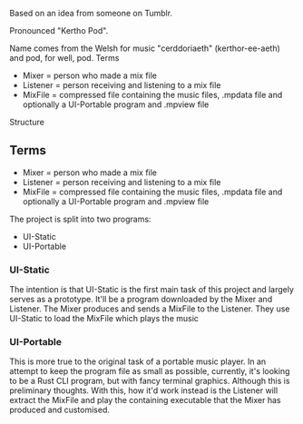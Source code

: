 Based on an idea from someone on Tumblr.

Pronounced "Kertho Pod".

Name comes from the Welsh for music "cerddoriaeth" (kerthor-ee-aeth) and pod, for well, pod.
Terms

- Mixer = person who made a mix file
- Listener = person receiving and listening to a mix file
- MixFile = compressed file containing the music files, .mpdata file and optionally a UI-Portable program and .mpview file

Structure
## Terms
- Mixer = person who made a mix file
- Listener = person receiving and listening to a mix file
- MixFile = compressed file containing the music files, .mpdata file and optionally a UI-Portable program and .mpview file

The project is split into two programs:
- UI-Static
- UI-Portable

### UI-Static
The intention is that UI-Static is the first main task of this project and largely serves as a prototype. It'll be a program downloaded by the Mixer and Listener. The Mixer produces and sends a MixFile to the Listener. They use UI-Static to load the MixFile which plays the music

### UI-Portable
This is more true to the original task of a portable music player. In an attempt to keep the program file as small as possible, currently, it's looking to be a Rust CLI program, but with fancy terminal graphics. Although this is preliminary thoughts. With this, how it'd work instead is the Listener will extract the MixFile and play the containing executable that the Mixer has produced and customised.